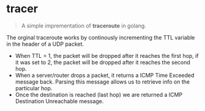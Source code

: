 # tracer

> A simple imprementation of <b>traceroute</b> in golang.

The orginal traceroute works by continously incrementing the TTL variable in the header of a UDP packet. 
- When TTL = 1, the packet will be dropped after it reaches the first hop, if it was set to 2, the packet will be dropped after it reaches the second hop.
- When a server/router drops a packet, it returns a ICMP Time Exceeded message back. Parsing this message allows us to retrieve info on the particular hop. 
- Once the destination is reached (last hop) we are returned a ICMP Destination Unreachable message.
